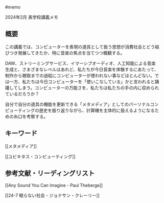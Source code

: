 #memo 

2024年2月 美学校講義メモ

## 概要

この講義では、コンピューターを表現の道具として扱う思想が消費社会とどう結びつき発展してきたか、特に音楽の焦点を当てつつ概観する。

DAW、ストリーミングサービス、イマーシブオーディオ、人工知能による音楽生成と、さまざまなレベルはあれど、私たちが今日音楽を体験するにあたって、制作から聴取までの過程にコンピューターが使われない事などほとんどない。では一方、私たちは今日コンピューターを「使いこなしている」かと言われると躊躇してしまう。コンピューターの万能さを、私たちは私たちの手の内に収められているだろうか？

自分で自分の道具の機能を更新できる「メタメディア」としてのパーソナルコンピューティングの歴史を振り返りながら、計算機を主体的に扱えるようになるための糸口を考察する。

## キーワード

[[メタメディア]]

[[ユビキタス・コンピューティング]]



## 参考文献・リーディングリスト

[[Any Sound You Can Imagine - Paul Theberge]]

[[24-7 眠らない社会 - ジョナサン・クレーリー]]